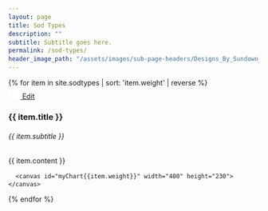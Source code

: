 ```yaml
---
layout: page
title: Sod Types
description: ""
subtitle: Subtitle goes here.
permalink: /sod-types/
header_image_path: "/assets/images/sub-page-headers/Designs_By_Sundown_View.jpg"
---
```


<div class="sod-types">
  {% for item in site.sodtypes | sort: 'item.weight' | reverse %}
  <div class="sod-type-teaser">
    	<!-- Editor Link -->
      <div class="edit-link">
        <a href="cloudcannon:collections/{{ item.relative_path }}">
          <img src="/assets/images/icons/settings.svg" />
          <span>Edit</span>
        </a>
      </div>
      <h3>{{ item.title }}</h3>
      <h6>{{ item.subtitle }}</h6>
      {{ item.content }}
      
      <canvas id="myChart{{item.weight}}" width="400" height="230"></canvas>

  <script>
      var ctx = document.getElementById("myChart{{item.weight}}");
      var myChart = new Chart(ctx, {
          type: 'bar',
          data: {
            labels: [{% include sod-label.html %}],
            datasets: [{
              data: [{% include sod-values.html %}],
              label: 'Sod Stats',
              backgroundColor: 'rgba(197, 76, 74, 0.75)',
              borderColor: 'rgba(197, 76, 74, 1)',
              borderWidth: 1
            }]
          },
          options: {
            scales: {
              yAxes: [{
                ticks: {
                  beginAtZero:true
                }
              }]
            }
          }
        });
      </script>
  </div>
  {% endfor %}
</div>

